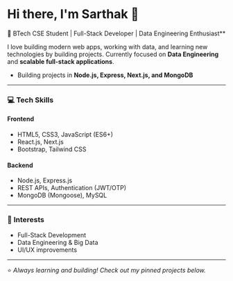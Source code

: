 # Hi there, I'm Sarthak 👋  

🚀 BTech CSE Student | Full-Stack Developer | Data Engineering Enthusiast**  

I love building modern web apps, working with data, and learning new technologies by building projects. Currently focused on **Data Engineering** and **scalable full-stack applications**.  
- Building projects in **Node.js, Express, Next.js, and MongoDB**   

---

### 💻 **Tech Skills**

#### **Frontend**
- HTML5, CSS3, JavaScript (ES6+)
- React.js, Next.js
- Bootstrap, Tailwind CSS  

#### **Backend**
- Node.js, Express.js
- REST APIs, Authentication (JWT/OTP)
- MongoDB (Mongoose), MySQL  

---

### 🎯 **Interests**
- Full-Stack Development  
- Data Engineering & Big Data  
- UI/UX improvements

---

⭐️ *Always learning and building! Check out my pinned projects below.*  
